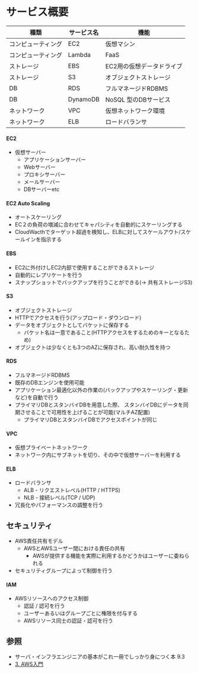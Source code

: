# サービス概要

| 種類               | サービス名 | 機能                      |
| -                  | -          | -                         |
| コンピューティング | EC2        | 仮想マシン                |
| コンピューティング | Lambda     | FaaS                      |
| ストレージ         | EBS        | EC2用の仮想データドライブ |
| ストレージ         | S3         | オブジェクトストレージ    |
| DB                 | RDS        | フルマネージドRDBMS       |
| DB                 | DynamoDB   | NoSQL 型のDBサービス      |
| ネットワーク       | VPC        | 仮想ネットワーク環境      |
| ネットワーク       | ELB        | ロードバランサ            |

#### EC2
- 仮想サーバー
  - アプリケーションサーバー
  - Webサーバー
  - プロキシサーバー
  - メールサーバー
  - DBサーバーetc

#### EC2 Auto Scaling
- オートスケーリング
- EC２の負荷の増減に合わせてキャパシティを自動的にスケーリングする
- CloudWacthでターゲット超過を検知し、ELBに対してスケールアウト/スケールインを指示する

#### EBS
- EC2に外付けしEC2内部で使用することができるストレージ
- 自動的にレプリケートを行う
- スナップショットでバックアップを行うことができる(-> 共有ストレージS3)

#### S3
- オブジェクトストレージ
- HTTPでアクセスを行う(アップロード・ダウンロード)
- データをオブジェクトとしてバケットに保存する
  - バケット名は一意であること(HTTPアクセスをするためのキーとなるため)
- オブジェクトは少なくとも3つのAZに保存され、高い耐久性を持つ

#### RDS
- フルマネージドRDBMS
- 既存のDBエンジンを使用可能
- アプリケーション最適化以外の作業の(バックアップやスケーリング・更新など)を自動で行う
- プライマリDBとスタンバイDBを用意した際、
  スタンバイDBにデータを同期させることで可用性を上げることが可能(マルチAZ配置)
  - プライマリDBとスタンバイDBでアクセスポイントが同じ

#### VPC
- 仮想プライベートネットワーク
- ネットワーク内にサブネットを切り、その中で仮想サーバーを利用する

#### ELB
- ロードバランサ
  - ALB - リクエストレベル(HTTP / HTTPS)
  - NLB - 接続レベル(TCP / UDP)
- 冗長化やパフォーマンスの調整を行う

## セキュリティ
- AWS責任共有モデル
  - AWSとAWSユーザー間における責任の共有
    - AWSが提供する機能を実際に利用するかどうかはユーザーに委ねられる
- セキュリティグループによって制御を行う

#### IAM
- AWSリソースへのアクセス制御
  - 認証 / 認可を行う
  - ユーザーあるいはグループごとに権限を付与する
  - AWSリソース同士の認証・認可を行う

## 参照
- サーバ・インフラエンジニアの基本がこれ一冊でしっかり身につく本 9.3
- [3. AWS入門](https://tomomano.github.io/learn-aws-by-coding/#sec_aws_general_introduction)

